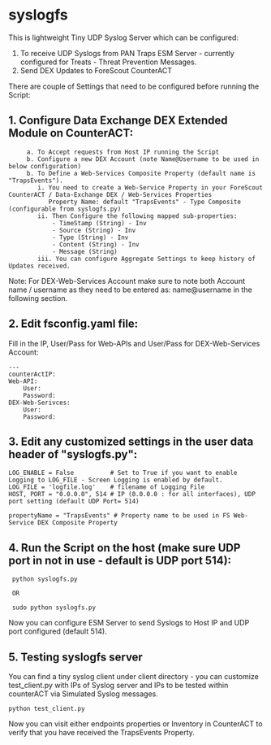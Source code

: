 # syslogfs 

This is lightweight Tiny UDP Syslog Server which can be configured:
  1. To receive UDP Syslogs from PAN Traps ESM Server - currently configured for Treats - Threat Prevention Messages. 
  2. Send DEX Updates to ForeScout CounterACT   

There are couple of Settings that need to be configured before running the Script: 

## 1. Configure Data Exchange DEX Extended Module on CounterACT:

```
     a. To Accept requests from Host IP running the Script
     b. Configure a new DEX Account (note Name@Username to be used in below configuration)
     b. To Define a Web-Services Composite Property (default name is "TrapsEvents"). 
        i. You need to create a Web-Service Property in your ForeScout CounterACT / Data-Exchange DEX / Web-Services Properties 
           Property Name: default "TrapsEvents" - Type Composite (configurable from syslogfs.py)
        ii. Then Configure the following mapped sub-properties: 
			- TimeStamp (String) - Inv 
			- Source (String) - Inv 
			- Type (String) - Inv 
			- Content (String) - Inv 
			- Message (String) 
		iii. You can configure Aggregate Settings to keep history of Updates received. 
```

Note: For DEX-Web-Services Account make sure to note both Account name / username as they need to be entered as: name@username in the following section. 

## 2. Edit fsconfig.yaml file: 

Fill in the IP, User/Pass for Web-APIs and User/Pass for DEX-Web-Services Account: 

```
---
counterActIP:  
Web-API: 
    User: 
    Password:  
DEX-Web-Serivces: 
    User: 
    Password:  
```
## 3. Edit any customized settings in the user data header of "syslogfs.py":

 ```
LOG_ENABLE = False          # Set to True if you want to enable Logging to LOG_FILE - Screen Logging is enabled by default.  
LOG_FILE = 'logfile.log'    # filename of Logging File 
HOST, PORT = "0.0.0.0", 514 # IP (0.0.0.0 : for all interfaces), UDP port setting (default UDP Port= 514)

propertyName = "TrapsEvents" # Property name to be used in FS Web-Service DEX Composite Property 

```

## 4. Run the Script on the host (make sure UDP port in not in use - default is UDP port 514):

```
 python syslogfs.py 

 OR

 sudo python syslogfs.py 
```

Now you can configure ESM Server to send Syslogs to Host IP and UDP port configured (default 514). 

## 5. Testing syslogfs server

You can find a tiny syslog client under client directory - you can customize test_client.py with IPs of Syslog server and IPs to be tested within counterACT via Simulated Syslog messages. 

```
python test_client.py 
```

Now you can visit either endpoints properties or Inventory in CounterACT to verify that you have received the TrapsEvents Property. 

